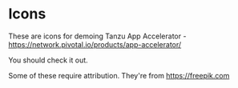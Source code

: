 # Icons
These are icons for demoing Tanzu App Accelerator - https://network.pivotal.io/products/app-accelerator/

You should check it out.

Some of these require attribution.  They're from https://freepik.com



